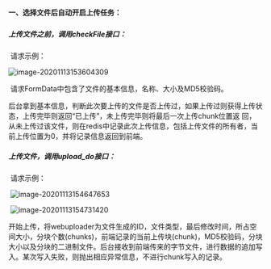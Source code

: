 #### 一、选择文件后自动开启上传任务：

##### 		

##### 		上传文件之前，调用checkFile接口：

​			请求示例：

![image-20201113153604309](D:\LXRSelf\progress\问题整理\images\checkFile.png)

​		请求FormData中包含了文件的基本信息，名称、大小及MD5校验码。

​		后台拿到基本信息，判断此次要上传的文件是否上传过，如果上传过则获得上传状态，上传完毕则返回“已上传”，未上传完毕则将最后一次上传chunk位置返	回，从未上传过该文件，则在redis中记录此次上传信息，包括上传文件的所有者，当前上传位置为0，并将记录信息返回到前端。



##### 上传文件，调用upload_do接口：

​	请求示例：

​			![image-20201113154647653](D:\LXRSelf\progress\问题整理\images\upload_do_first.png)

​			![image-20201113154731420](D:\LXRSelf\progress\问题整理\images\upload_do_secondly.png)

​			开始上传，将webuploader为文件生成的ID，文件类型，最后修改时间，所占空间大小，分块个数(chunks)，前端记录的当前上传块(chunk)，MD5校验码，分块大小以及分块的二进制文件。后台接收到前端传来的字节文件，进行数据的追加写入。某次写入失败，则抛出相应异常信息，不进行chunk写入的记录。

​			